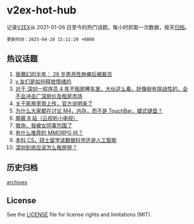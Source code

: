 # v2ex-hot-hub

 记录[V2EX](https://www.v2ex.com/)从 2021-01-06 日至今的热门话题。每小时抓取一次数据，按天[归档](archives)。

`更新时间：2025-04-20 15:11:20 +0800`

## 热议话题

1. [我魔幻的半年： 28 岁患恶性肿瘤后被裁员](https://www.v2ex.com/t/1126754)
1. [v 友们是如何释放情绪的](https://www.v2ex.com/t/1126690)
1. [对于 深圳一程序员 4 年不租房睡车里，大伙这么看，好像挺有挑战性的，会不会冲击广深房价及租房市场](https://www.v2ex.com/t/1126671)
1. [关于家用宽带上传，官方说明来了](https://www.v2ex.com/t/1126680)
1. [为什么大家都在讨论 M4，内存，而不是 TouchBar，蝶式键盘？](https://www.v2ex.com/t/1126745)
1. [屏蔽 B 站（云视听小电视）](https://www.v2ex.com/t/1126677)
1. [救命，我被女同事包围了](https://www.v2ex.com/t/1126771)
1. [有什么推荐的 MMORPG 吗？](https://www.v2ex.com/t/1126673)
1. [本科 CS，硕士留学读数据科学还是人工智能](https://www.v2ex.com/t/1126672)
1. [深圳到底应该怎么租房呀？](https://www.v2ex.com/t/1126670)

## 历史归档

[archives](archives)

## License

See the [LICENSE](LICENSE) file for license rights and limitations (MIT).
